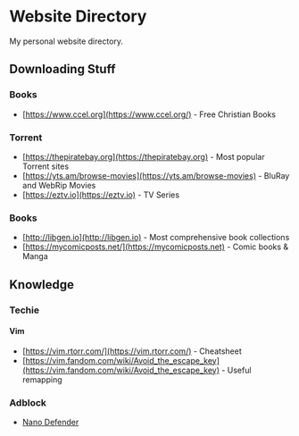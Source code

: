 # Website Directory
My personal website directory.

## Downloading Stuff

### Books
* [https://www.ccel.org](https://www.ccel.org/) - Free Christian Books

### Torrent
* [https://thepiratebay.org](https://thepiratebay.org) - Most popular Torrent sites
* [https://yts.am/browse-movies](https://yts.am/browse-movies) - BluRay and WebRip Movies
* [https://eztv.io](https://eztv.io) - TV Series

### Books
* [http://libgen.io](http://libgen.io) - Most comprehensive book collections
* [https://mycomicposts.net/](https://mycomicposts.net) - Comic books & Manga

## Knowledge

### Techie

#### Vim
* [https://vim.rtorr.com/](https://vim.rtorr.com/) - Cheatsheet
* [https://vim.fandom.com/wiki/Avoid_the_escape_key](https://vim.fandom.com/wiki/Avoid_the_escape_key) - Useful remapping

### Adblock
* [Nano Defender](https://jspenguin2017.github.io/uBlockProtector/#extra-installation-steps-for-ublock-origin)
